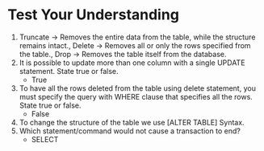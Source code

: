 # Test Your Understanding

1. Truncate → Removes the entire data from the table, while the structure remains intact., Delete → Removes all or only the rows specified from the table., Drop → Removes the table itself from the database.
2. It is possible to update more than one column with a single UPDATE statement. State true or false.
    - True
3. To have all the rows deleted from the table using delete statement, you must specify the query with WHERE clause that specifies all the rows. State true or false. 
    - False
4. To change the structure of the table we use [ALTER TABLE] Syntax.
5. Which statement/command would not cause a transaction to end?
    - SELECT